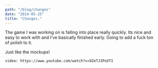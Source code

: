 ```yaml
---
path: "/blog/changes"
date: "2014-05-25"
title: "Changes."
---
```

The game I was working on is falling into place really quickly. Its nice and easy to work with and I've basically finished early. Going to add a fuck ton of polish to it.

Just like the mockups!

`video: https://www.youtube.com/watch?v=9ZeTJ3PoXTI`
